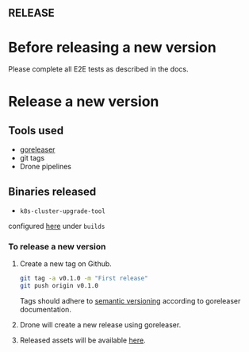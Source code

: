 ## RELEASE

# Before releasing a new version

Please complete all E2E tests as described in the docs.

# Release a new version

## Tools used

- [goreleaser](https://goreleaser.com/)
- git tags
- Drone pipelines

## Binaries released

- `k8s-cluster-upgrade-tool`

configured [here](../.goreleaser.yaml) under `builds`

### To release a new version

1. Create a new tag on Github.

    ```sh
    git tag -a v0.1.0 -m "First release"
    git push origin v0.1.0
    ```

   Tags should adhere to [semantic versioning](https://goreleaser.com/limitations/semver/) according to goreleaser documentation.

2. Drone will create a new release using goreleaser.
3. Released assets will be available [here](https://github.com/deliveryhero/k8s-cluster-upgrade-tool/releases).
